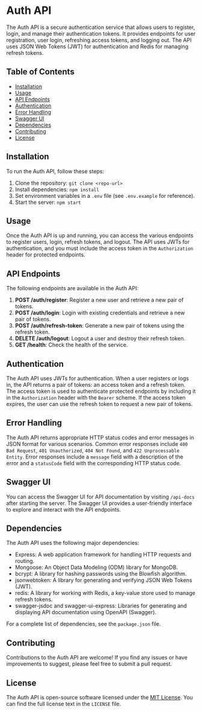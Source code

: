 # Auth API

The Auth API is a secure authentication service that allows users to register, login, and manage their authentication tokens. It provides endpoints for user registration, user login, refreshing access tokens, and logging out. The API uses JSON Web Tokens (JWT) for authentication and Redis for managing refresh tokens.

## Table of Contents

- [Installation](#installation)
- [Usage](#usage)
- [API Endpoints](#api-endpoints)
- [Authentication](#authentication)
- [Error Handling](#error-handling)
- [Swagger UI](#swagger-ui)
- [Dependencies](#dependencies)
- [Contributing](#contributing)
- [License](#license)

## Installation

To run the Auth API, follow these steps:

1. Clone the repository: `git clone <repo-url>`
2. Install dependencies: `npm install`
3. Set environment variables in a `.env` file (see `.env.example` for reference).
4. Start the server: `npm start`

## Usage

Once the Auth API is up and running, you can access the various endpoints to register users, login, refresh tokens, and logout. The API uses JWTs for authentication, and you must include the access token in the `Authorization` header for protected endpoints.

## API Endpoints

The following endpoints are available in the Auth API:

1. **POST /auth/register**: Register a new user and retrieve a new pair of tokens.
2. **POST /auth/login**: Login with existing credentials and retrieve a new pair of tokens.
3. **POST /auth/refresh-token**: Generate a new pair of tokens using the refresh token.
4. **DELETE /auth/logout**: Logout a user and destroy their refresh token.
5. **GET /health**: Check the health of the service.

## Authentication

The Auth API uses JWTs for authentication. When a user registers or logs in, the API returns a pair of tokens: an access token and a refresh token. The access token is used to authenticate protected endpoints by including it in the `Authorization` header with the `Bearer` scheme. If the access token expires, the user can use the refresh token to request a new pair of tokens.

## Error Handling

The Auth API returns appropriate HTTP status codes and error messages in JSON format for various scenarios. Common error responses include `400 Bad Request`, `401 Unauthorized`, `404 Not Found`, and `422 Unprocessable Entity`. Error responses include a `message` field with a description of the error and a `statusCode` field with the corresponding HTTP status code.

## Swagger UI

You can access the Swagger UI for API documentation by visiting `/api-docs` after starting the server. The Swagger UI provides a user-friendly interface to explore and interact with the API endpoints.

## Dependencies

The Auth API uses the following major dependencies:

- Express: A web application framework for handling HTTP requests and routing.
- Mongoose: An Object Data Modeling (ODM) library for MongoDB.
- bcrypt: A library for hashing passwords using the Blowfish algorithm.
- jsonwebtoken: A library for generating and verifying JSON Web Tokens (JWT).
- redis: A library for working with Redis, a key-value store used to manage refresh tokens.
- swagger-jsdoc and swagger-ui-express: Libraries for generating and displaying API documentation using OpenAPI (Swagger).

For a complete list of dependencies, see the `package.json` file.

## Contributing

Contributions to the Auth API are welcome! If you find any issues or have improvements to suggest, please feel free to submit a pull request.

## License

The Auth API is open-source software licensed under the [MIT License](https://opensource.org/licenses/MIT). You can find the full license text in the `LICENSE` file.
